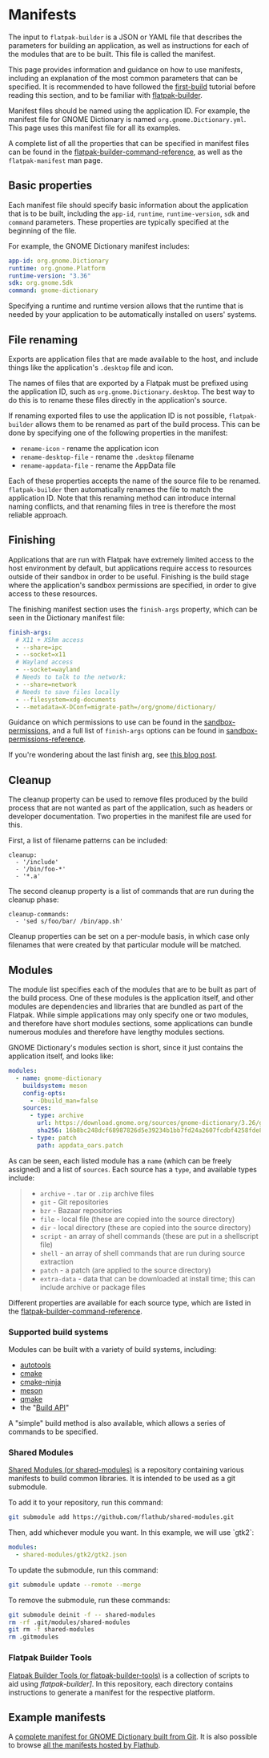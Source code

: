 # Manifests

The input to `flatpak-builder` is a JSON or YAML file that describes the
parameters for building an application, as well as instructions for each
of the modules that are to be built. This file is called the manifest.

This page provides information and guidance on how to use manifests,
including an explanation of the most common parameters that can be
specified. It is recommended to have followed the
[first-build](first-build) tutorial before reading this
section, and to be familiar with [flatpak-builder](flatpak-builder).

Manifest files should be named using the application ID. For example,
the manifest file for GNOME Dictionary is named
`org.gnome.Dictionary.yml`. This page uses this manifest file for all
its examples.

A complete list of all the properties that can be specified in manifest
files can be found in the
[flatpak-builder-command-reference](flatpak-builder-command-reference), as
well as the `flatpak-manifest` man page.

## Basic properties

Each manifest file should specify basic information about the
application that is to be built, including the `app-id`, `runtime`,
`runtime-version`, `sdk` and `command` parameters. These properties are
typically specified at the beginning of the file.

For example, the GNOME Dictionary manifest includes:

```yaml
app-id: org.gnome.Dictionary
runtime: org.gnome.Platform
runtime-version: "3.36"
sdk: org.gnome.Sdk
command: gnome-dictionary
```

Specifying a runtime and runtime version allows that the runtime that is
needed by your application to be automatically installed on users\'
systems.

## File renaming

Exports are application files that are made available to the host, and
include things like the application's `.desktop` file and icon.

The names of files that are exported by a Flatpak must be prefixed using
the application ID, such as `org.gnome.Dictionary.desktop`. The best way
to do this is to rename these files directly in the application's
source.

If renaming exported files to use the application ID is not possible,
`flatpak-builder` allows them to be renamed as part of the build
process. This can be done by specifying one of the following properties
in the manifest:

- `rename-icon` - rename the application icon
- `rename-desktop-file` - rename the `.desktop` filename
- `rename-appdata-file` - rename the AppData file

Each of these properties accepts the name of the source file to be
renamed. `flatpak-builder` then automatically renames the file to match
the application ID. Note that this renaming method can introduce
internal naming conflicts, and that renaming files in tree is therefore
the most reliable approach.

## Finishing

Applications that are run with Flatpak have extremely limited access to
the host environment by default, but applications require access to
resources outside of their sandbox in order to be useful. Finishing is
the build stage where the application's sandbox permissions are
specified, in order to give access to these resources.

The finishing manifest section uses the `finish-args` property, which
can be seen in the Dictionary manifest file:

```yaml
finish-args:
  # X11 + XShm access
  - --share=ipc
  - --socket=x11
  # Wayland access
  - --socket=wayland
  # Needs to talk to the network:
  - --share=network
  # Needs to save files locally
  - --filesystem=xdg-documents
  - --metadata=X-DConf=migrate-path=/org/gnome/dictionary/
```

Guidance on which permissions to use can be found in the
[sandbox-permissions](sandbox-permissions), and a full list of
`finish-args` options can be found in
[sandbox-permissions-reference](sandbox-permissions-reference).

If you\'re wondering about the last finish arg, see [this blog
post](https://blogs.gnome.org/mclasen/2019/07/12/settings-in-a-sandbox-world/).

## Cleanup

The cleanup property can be used to remove files produced by the build
process that are not wanted as part of the application, such as headers
or developer documentation. Two properties in the manifest file are used
for this.

First, a list of filename patterns can be included:

    cleanup:
      - '/include'
      - '/bin/foo-*'
      - '*.a'

The second cleanup property is a list of commands that are run during
the cleanup phase:

    cleanup-commands:
      - 'sed s/foo/bar/ /bin/app.sh'

Cleanup properties can be set on a per-module basis, in which case only
filenames that were created by that particular module will be matched.

## Modules

The module list specifies each of the modules that are to be built as
part of the build process. One of these modules is the application
itself, and other modules are dependencies and libraries that are
bundled as part of the Flatpak. While simple applications may only
specify one or two modules, and therefore have short modules sections,
some applications can bundle numerous modules and therefore have lengthy
modules sections.

GNOME Dictionary's modules section is short, since it just contains the
application itself, and looks like:

```yaml
modules:
  - name: gnome-dictionary
    buildsystem: meson
    config-opts:
      - -Dbuild_man=false
    sources:
      - type: archive
        url: https://download.gnome.org/sources/gnome-dictionary/3.26/gnome-dictionary-3.26.1.tar.xz
        sha256: 16b8bc248dcf68987826d5e39234b1bb7fd24a2607fcdbf4258fde88f012f300
      - type: patch
        path: appdata_oars.patch
```

As can be seen, each listed module has a `name` (which can be freely
assigned) and a list of `sources`. Each source has a `type`, and
available types include:

> - `archive` - `.tar` or `.zip` archive files
> - `git` - Git repositories
> - `bzr` - Bazaar repositories
> - `file` - local file (these are copied into the source directory)
> - `dir` - local directory (these are copied into the source
>   directory)
> - `script` - an array of shell commands (these are put in a
>   shellscript file)
> - `shell` - an array of shell commands that are run during source
>   extraction
> - `patch` - a patch (are applied to the source directory)
> - `extra-data` - data that can be downloaded at install time; this
>   can include archive or package files

Different properties are available for each source type, which are
listed in the [flatpak-builder-command-reference](flatpak-builder-command-reference).

### Supported build systems

Modules can be built with a variety of build systems, including:

- [autotools](https://www.gnu.org/software/automake/manual/html_node/Autotools-Introduction.html)
- [cmake](https://cmake.org/)
- [cmake-ninja](https://cmake.org/cmake/help/v3.0/generator/Ninja.html)
- [meson](http://mesonbuild.com/)
- [qmake](https://doc.qt.io/qt-5/qmake-overview.html)
- the "[Build API](https://github.com/cgwalters/build-api/)"

A "simple" build method is also available, which allows a series of
commands to be specified.

### Shared Modules

[Shared Modules (or
shared-modules)](https://github.com/flathub/shared-modules) is a
repository containing various manifests to build common libraries. It is
intended to be used as a git submodule.

To add it to your repository, run this command:

```bash
git submodule add https://github.com/flathub/shared-modules.git
```

Then, add whichever module you want. In this example, we will use
\`gtk2\`:

```yaml
modules:
  - shared-modules/gtk2/gtk2.json
```

To update the submodule, run this command:

```bash
git submodule update --remote --merge
```

To remove the submodule, run these commands:

```bash
git submodule deinit -f -- shared-modules
rm -rf .git/modules/shared-modules
git rm -f shared-modules
rm .gitmodules
```

### Flatpak Builder Tools

[Flatpak Builder Tools (or
flatpak-builder-tools)](https://github.com/flatpak/flatpak-builder-tools)
is a collection of scripts to aid using *flatpak-builder]*.
In this repository, each directory contains instructions to generate a
manifest for the respective platform.

## Example manifests

A [complete manifest for GNOME Dictionary built from
Git](https://github.com/flathub/org.gnome.Dictionary/blob/master/org.gnome.Dictionary.yml).
It is also possible to browse [all the manifests hosted by
Flathub](https://github.com/flathub).
